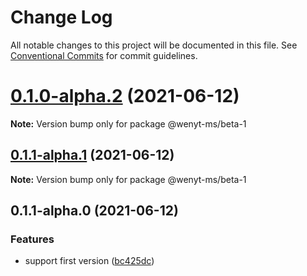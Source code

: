 # Change Log

All notable changes to this project will be documented in this file.
See [Conventional Commits](https://conventionalcommits.org) for commit guidelines.

# [0.1.0-alpha.2](https://github.com/wenytang-ms-123/TestAction/compare/@wenyt-ms/beta-1@0.1.1-alpha.1...@wenyt-ms/beta-1@0.1.0-alpha.2) (2021-06-12)

**Note:** Version bump only for package @wenyt-ms/beta-1





## [0.1.1-alpha.1](https://github.com/wenytang-ms-123/TestAction/compare/@wenyt-ms/beta-1@0.1.1-alpha.0...@wenyt-ms/beta-1@0.1.1-alpha.1) (2021-06-12)

**Note:** Version bump only for package @wenyt-ms/beta-1





## 0.1.1-alpha.0 (2021-06-12)


### Features

* support first version ([bc425dc](https://github.com/wenytang-ms-123/TestAction/commit/bc425dc45e9241156b1e2af5dcae65cd2df2b57c))
